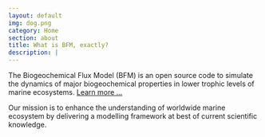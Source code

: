 ```yaml
---
layout: default
img: dog.png
category: Home
section: about
title: What is BFM, exactly?
description: |
---
```


The Biogeochemical Flux Model (BFM) is an open source code to simulate 
the dynamics of major biogeochemical properties in lower trophic levels of marine ecosystems.
[Learn more ...](model-description)

Our mission is to enhance the understanding of worldwide marine ecosystem 
by delivering a modelling framework at best of current scientific knowledge.
